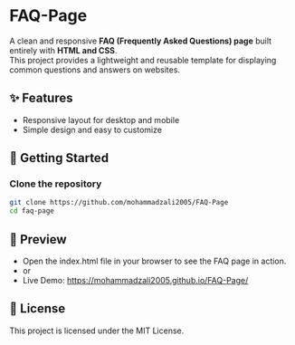 # FAQ-Page

A clean and responsive **FAQ (Frequently Asked Questions) page** built entirely with **HTML and CSS**.  
This project provides a lightweight and reusable template for displaying common questions and answers on websites.

## ✨ Features
- Responsive layout for desktop and mobile  
- Simple design and easy to customize   

## 🚀 Getting Started

### Clone the repository
```bash
git clone https://github.com/mohammadzali2005/FAQ-Page
cd faq-page
```

## 📸 Preview
- Open the index.html file in your browser to see the FAQ page in action.
- or
- Live Demo: https://mohammadzali2005.github.io/FAQ-Page/

## 📜 License
This project is licensed under the MIT License.
